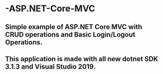 # -ASP.NET-Core-MVC
## Simple example of  ASP.NET Core MVC with CRUD operations and Basic Login/Logout Operations.

## This application is made with all new dotnet SDK 3.1.3 and Visual Studio 2019.
